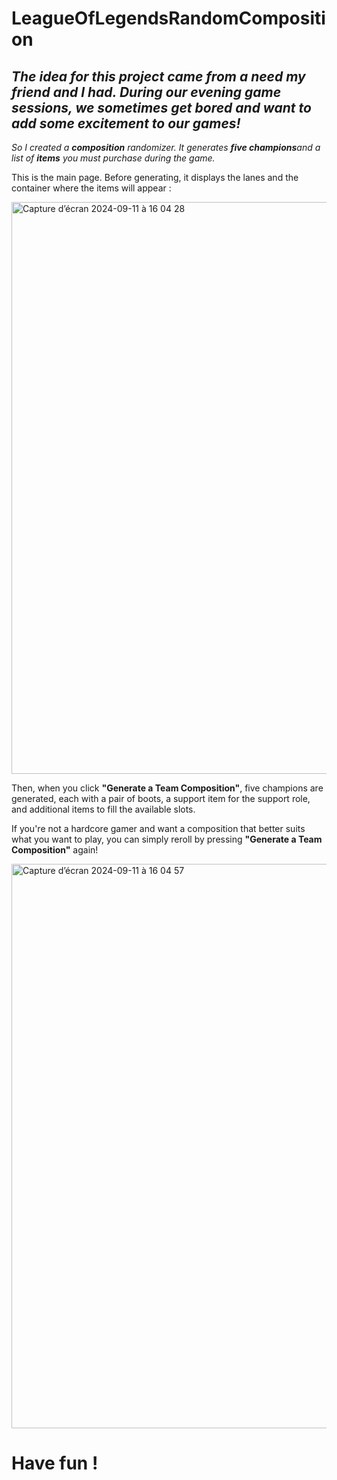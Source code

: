# LeagueOfLegendsRandomComposition

## *The idea for this project came from a need my friend and I had. During our evening game sessions, we sometimes get bored and want to add some excitement to our games!* 

*So I created a **composition** randomizer. It generates **five champions**and a list of **items** you must purchase during the game.*

This is the main page. Before generating, it displays the lanes and the container where the items will appear :

<img width="915" alt="Capture d’écran 2024-09-11 à 16 04 28" src="https://github.com/user-attachments/assets/06b91dce-e50a-42bd-b871-472abc09c2e1">

Then, when you click **"Generate a Team Composition"**, five champions are generated, each with a pair of boots, a support item for the support role, and additional items to fill the available slots.

If you're not a hardcore gamer and want a composition that better suits what you want to play, you can simply reroll by pressing **"Generate a Team Composition"** again!

<img width="903" alt="Capture d’écran 2024-09-11 à 16 04 57" src="https://github.com/user-attachments/assets/a6413528-cfea-408a-86d5-a3e3614b7b7d">

# Have fun !